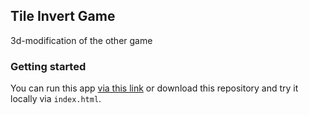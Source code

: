 ## Tile Invert Game

3d-modification of the other game

### Getting started

You can run this app [via this link](https://antmatr.github.io/tile-invert-game-3d/) or download this repository and try it locally via ```index.html```.
